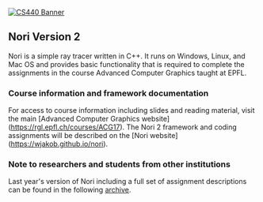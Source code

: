 [![CS440 Banner](https://rgl.s3.eu-central-1.amazonaws.com/media/uploads/wjakob/2017/02/16/cs440-logo_web.jpg)](https://rgl.s3.eu-central-1.amazonaws.com/media/uploads/wjakob/2017/02/20/cs440-rgl.jpg)

## Nori Version 2

Nori is a simple ray tracer written in C++. It runs on Windows, Linux, and
Mac OS and provides basic functionality that is required to complete the
assignments in the course Advanced Computer Graphics taught at EPFL.

### Course information and framework documentation

For access to course information including slides and reading material, visit the main [Advanced Computer Graphics website] (https://rgl.epfl.ch/courses/ACG17). The Nori 2 framework and coding assignments will be described on the [Nori website] (https://wjakob.github.io/nori).

### Note to researchers and students from other institutions

Last year's version of Nori including a full set of assignment descriptions can
be found in the following [archive](https://github.com/wjakob/nori-old).
